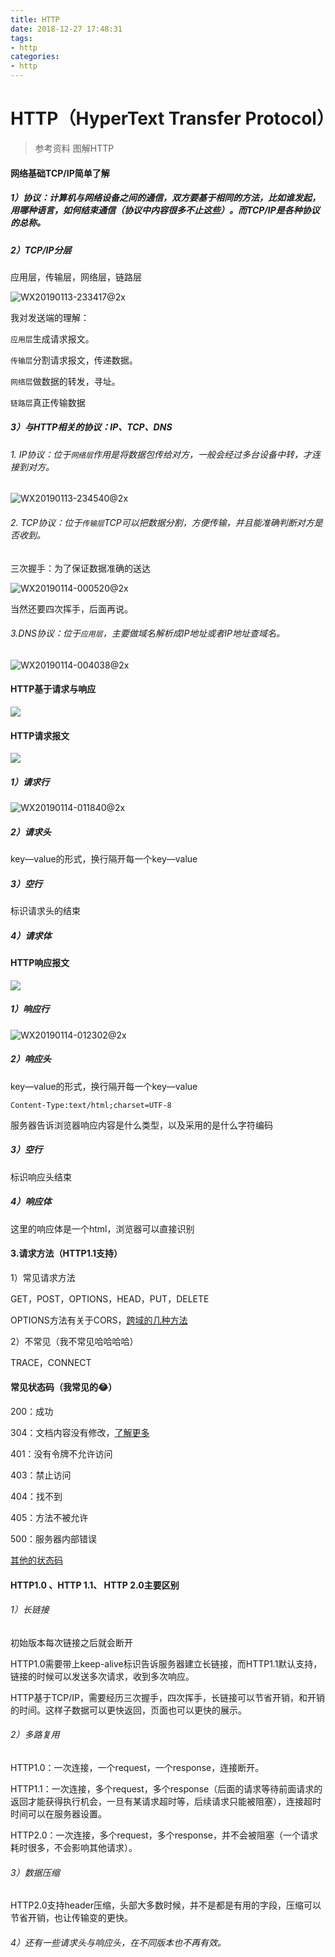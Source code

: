 ```yaml
---
title: HTTP
date: 2018-12-27 17:48:31
tags: 
- http
categories: 
- http
---
```


# HTTP（HyperText Transfer Protocol）

> 参考资料		图解HTTP

#### 网络基础TCP/IP简单了解

##### 1）协议：计算机与网络设备之间的通信，双方要基于相同的方法，比如谁发起，用哪种语言，如何结束通信（协议中内容很多不止这些）。而TCP/IP是各种协议的总称。



##### 2）TCP/IP分层

应用层，传输层，网络层，链路层

![WX20190113-233417@2x](http://118.24.241.76/WX20190113-233417@2x.png)

我对发送端的理解：

`应用层`生成请求报文。

`传输层`分割请求报文，传递数据。

`网络层`做数据的转发，寻址。

`链路层`真正传输数据



##### 3）与HTTP相关的协议：IP、TCP、DNS

###### 1. IP协议：位于`网络层`作用是将数据包传给对方，一般会经过多台设备中转，才连接到对方。

![WX20190113-234540@2x](http://118.24.241.76/WX20190113-234540@2x.png)





###### 2. TCP协议：位于`传输层`TCP可以把数据分割，方便传输，并且能准确判断对方是否收到。

三次握手：为了保证数据准确的送达

![WX20190114-000520@2x](http://118.24.241.76/WX20190114-000520@2x.png)



当然还要四次挥手，后面再说。



###### 3.DNS协议：位于`应用层`，主要做域名解析成IP地址或者IP地址查域名。

![WX20190114-004038@2x](http://118.24.241.76/WX20190114-004038@2x.png)

#### HTTP基于请求与响应

![](http://118.24.241.76/WX20181227-191704@2x.png)



#### HTTP请求报文

![](http://118.24.241.76/8BB78A283B1A235F90EA35F889E20097.png)



##### 1）请求行

![WX20190114-011840@2x](http://118.24.241.76/WX20190114-011840@2x.png)



##### 2）请求头

key—value的形式，换行隔开每一个key—value



##### 3）空行

标识请求头的结束



##### 4）请求体





#### HTTP响应报文

![](http://118.24.241.76/5B4009A4A14D20AF74997DEDE2F1A0EA.png)



##### 1）响应行

![WX20190114-012302@2x](http://118.24.241.76/WX20190114-012302@2x.png)



##### 2）响应头

key—value的形式，换行隔开每一个key—value

```
Content-Type:text/html;charset=UTF-8
```

服务器告诉浏览器响应内容是什么类型，以及采用的是什么字符编码



##### 3）空行

标识响应头结束



##### 4）响应体

这里的响应体是一个html，浏览器可以直接识别



#### 3.请求方法（HTTP1.1支持）

1）常见请求方法

GET，POST，OPTIONS，HEAD，PUT，DELETE

OPTIONS方法有关于CORS，[跨域的几种方法](https://qinhanwen.github.io/2018/11/27/%E8%B7%A8%E5%9F%9F%E7%9A%84%E5%87%A0%E7%A7%8D%E6%96%B9%E5%BC%8F/)



2）不常见（我不常见哈哈哈哈）

TRACE，CONNECT



#### 常见状态码（我常见的😂）

200：成功

304：文档内容没有修改，[了解更多](https://qinhanwen.github.io/2018/11/26/%E6%B5%8F%E8%A7%88%E5%99%A8%E7%BC%93%E5%AD%98%E6%9C%BA%E5%88%B6/)

401：没有令牌不允许访问

403：禁止访问

404：找不到

405：方法不被允许

500：服务器内部错误

[其他的状态码](https://blog.csdn.net/qq_31796711/article/details/78924366)



#### HTTP1.0 、HTTP 1.1、 HTTP 2.0主要区别

###### 1）长链接

初始版本每次链接之后就会断开

HTTP1.0需要带上keep-alive标识告诉服务器建立长链接，而HTTP1.1默认支持，链接的时候可以发送多次请求，收到多次响应。

HTTP基于TCP/IP，需要经历三次握手，四次挥手，长链接可以节省开销，和开销的时间。这样子数据可以更快返回，页面也可以更快的展示。



###### 2）多路复用

HTTP1.0：一次连接，一个request，一个response，连接断开。

HTTP1.1：一次连接，多个request，多个response（后面的请求等待前面请求的返回才能获得执行机会，一旦有某请求超时等，后续请求只能被阻塞），连接超时时间可以在服务器设置。

HTTP2.0：一次连接，多个request，多个response，并不会被阻塞（一个请求耗时很多，不会影响其他请求）。



###### 3）数据压缩

HTTP2.0支持header压缩，头部大多数时候，并不是都是有用的字段，压缩可以节省开销，也让传输变的更快。



###### 4）还有一些请求头与响应头，在不同版本也不再有效。




